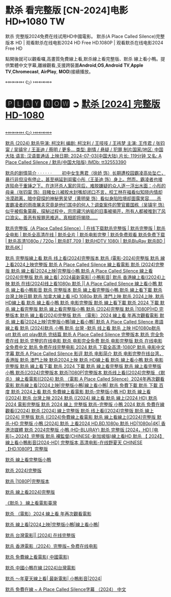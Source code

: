 # 默杀 看完整版 [CN-2024]电影HD↦1080 TW

默杀 完整版2024免费在线试用HD中國電影。 默杀(A Place Called Silence)完整版本 HD | 观看默杀在线电影2024 HD Free HD.1080P | 观看默杀在线电影2024 Free HD

點開後就可以觀看囉,高畫質免費線上看,默杀線上看完整版、默杀 線上看小鴨。提供繁體中文字幕,離線觀看,支援跨裝置𝐀𝐧𝐝𝐫𝐨𝐢𝐝,𝐎𝐒,𝐀𝐧𝐝𝐫𝐨𝐢𝐝 𝐓𝐕,𝐀𝐩𝐩𝐥𝐞 𝐓𝐕,𝐂𝐡𝐫𝐨𝐦𝐞𝐜𝐚𝐬𝐭, 𝐀𝐢𝐫𝐏𝐥𝐚𝐲, 𝐌𝐎𝐃)接續播放。

↤↤↤↤↤ ⧼▷̼⧽ ↦↦↦↦↦

# 🅿🅻🅰🆈 🅽🅾🆆 ➲ <a href="https://cinesecure.com/zh/movie/1300945/a-place-called-silence" rel="nofollow">默杀 [2024] 完整版 HD-1080</p>

↤↤↤↤↤ ⧼▷̼⧽ ↦↦↦↦↦

默杀 (2024)
默杀导演: 柯汶利
编剧: 柯汶利 / 王吱吱 / 王祎梦
主演: 王传君 / 张钧甯 / 吴镇宇 / 王圣迪 / 蔡明 / 更多...
类型: 剧情 / 悬疑 / 犯罪
制片国家/地区: 中国大陆
语言: 汉语普通话
上映日期: 2024-07-03(中国大陆)
片长: 119分钟
又名: A Place Called Silence / 默杀(中国大陆版)
IMDb: tt32553390

默杀的剧情简介 · · · · · ·
　　初中女生惠君（徐娇 饰）长期遭校园霸凌高处坠亡，暴行非但没有停止，甚至祸延到闺蜜小彤（王圣迪 饰）身上。然而，霸凌者也接连殒命于重锤之下。在连环杀人案的背后，难脱嫌疑的众人逐一浮出水面：小彤的母亲（张钧甯 饰）目睹女儿被胶水封嘴却闭口不言，校工林在福看似知晓内情却冷漠疏离，暗中窥探的神秘男吴望（黄明昊 饰）看似身陷险境却面露笑容……杀害霸凌者的雨夜屠夫究竟是他们其中的何人？调查案件的警官戴国栋（吴镇宇 饰）似乎被假象蒙蔽，探秘过程中，宗宗藏污纳垢的旧事被揭开，所有人都被推到了风口浪尖。善恶有报罪恶难逃，真相即将揭晓……

默杀完整版（A Place Called Silence）| 在线下载默杀完整版 | 默杀完整版 | 默杀全电影 | 默杀全高清在线 | 默杀全片 | 默杀电影完整 | 默杀免费观看 默杀免费下载 | 默杀高清1080p / 720p | 默杀BT.709 | 默杀HDTV 1080i | 默杀BluRay 默杀BD | 默杀4K |

默杀 完整版線上看
默杀 线上看(2024)完整版本
默杀 (電影-2024)完整版
默杀 線上看2024上映完整版
默杀 A Place Called Silence 線上看電影
默杀 (2024)完整版
默杀 線上看|2024上映|完整版小鴨
默杀  A Place Called Silence 線上看(2024)完整版
默杀 線上看| 2024最新電影| 小鴨影音|
默杀 香港線上看((2024)上映
默杀 在线(2024)线上看1080p
默杀 || A Place Called Silence 線上看小鴨
默杀 線上看小鴨影音
默杀 完整版本
默杀 線上看完整版小鴨
默杀 線上看下載
默杀 台灣上映日期
默杀 加拿大線上看 HD 1080p
默杀 澳門上映
默杀 2024上映,
默杀 HD線上看
默杀 線上看小鴨
默杀 电影完整版
默杀 線上看下載
默杀 2024 下載
默杀 線上看完整版
默杀 線上看完整版小鴨
默杀 (2024)完整版
默杀 |1080P|HD 完整版本
默杀 線上看(2024)完整版
默杀 （電影）2024 線上看 年再次觀看電影
默杀 線上看|2024上映|完整版小鴨|線上看小鴨|
默杀 A Place Called Silence 粵語線上看
默杀 (2024)默杀 小鴨
默杀 台灣 -默杀 线上看
默杀 上映 HD1080p默杀 ptt
默杀 ptt play默杀 完结篇
默杀 A Place Called Silence 完整版本
默杀 完全免费在线
默杀 完整的在线电影
默杀 电影完全免费
默杀 电影完整版
默杀 在线电影全免费中文
默杀 免费在线完整电影 2024
默杀 下载全高清-1080P
默杀 电影中文字幕
默杀 A Place Called Silence 影评
默杀 电影简介
默杀 电影完整在线台湾，香港版
默杀 澳門上映
默杀2024上映
默杀 HD線上看
默杀 線上看小鴨
默杀 电影完整版
默杀 線上看下載
默杀 2024 下載
默杀 線上看完整版
默杀 線上看完整版小鴨
默杀((2024)完整版本
默杀|1080P|完整版本
默杀线上看((2024)完整版
《默杀》 線上看電影((2024)
默杀 （電影 A Place Called Silence）2024年再次觀看電影
默杀線上看|2024上映|完整版小鴨|線上看小鴨|
默杀 免費下載
默杀 下載 百度
默杀 2024上看
默杀 免費線上看電影
默杀-完整版小鴨 HD
默杀 線上看((2024)
默杀 台灣上映 2024
默杀 ((2024) 線上看
默杀 線上(2024 HD)
默杀 2024 電影完整版
默杀 2024 線上 完整版
默杀-完整版 小鴨 2024
默杀 免費在線觀看((2024)
默杀 [2024] 線上完整版
默杀 线上看((2024)完整版
默杀 線上 [2024] 完整版
默杀 ((2024)免費線上看電影
默杀 線上看線上((2024)完整版
默杀-HD 完整版 小鴨 [2024]
默杀 上看2024 HD.BD.1080p
默杀 HD|1080p|4K| 香港流媒體
默杀 2024完整版 小鴨 (HD-BLURAY)
默杀 完整版 [2024，HD] [电影]~ 2024】完整版
默杀 裸監督(CHINESE-新加坡版)線上看HD
默杀 【 2024】線上看小鴨影音[2024-HD] 完整版本
高清电影-在线野夏天 CHINESE 【HD.1080P】完整版

<p dir="auto">默杀 線上看完整版小鴨</p>

<p dir="auto">默杀 2024)完整版</p>

<p dir="auto">默杀 |1080P|完整版本</p>

<p dir="auto">默杀 線上看2024)完整版</p>

<p dir="auto">《默杀 》 線上看電影臺灣</p>

<p dir="auto">默杀 （電影）2024 線上看 年再次觀看電影</p>

<p dir="auto">默杀 線上看|2024上映|完整版小鴨|線上看小鴨|</p>

<p dir="auto">默杀 台灣電影||  [2024] 在线完整版</p>

<p dir="auto">默杀 香港電影（2024）完整版~ 免费在线电影</p>

<p dir="auto">默杀 免費線上看電影( 中國電影)</p>

<p dir="auto">默杀 中國小鴨在線  [2024]台灣電影</p>

<p dir="auto">默杀 ～年夏天線上看| 最新電影| 小鴨影音|2024|</p>

<p dir="auto">默杀 免費在線 ~ A Place Called Silence字幕 （2024） 中文</p>
